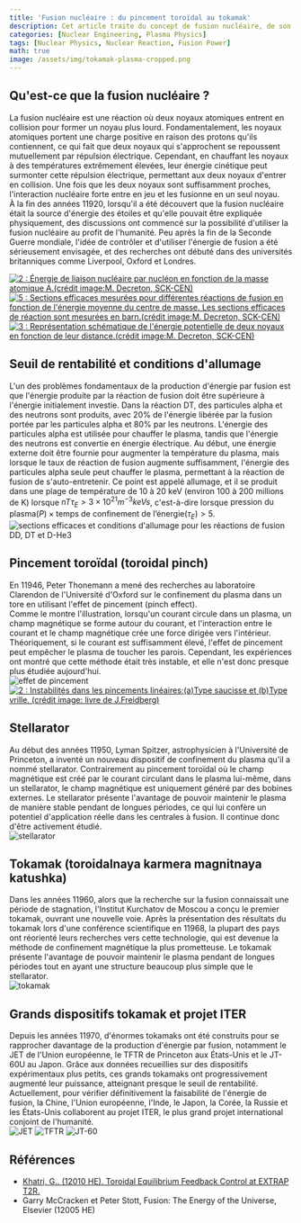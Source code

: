 ```yaml
---
title: 'Fusion nucléaire : du pincement toroïdal au tokamak'
description: Cet article traite du concept de fusion nucléaire, de son contexte en tant que source d'énergie de nouvelle génération, des objectifs techniques à atteindre pour la commercialisation de l'énergie de fusion, et de l'évolution technologique depuis le pincement toroïdal (toroidal pinch) jusqu'à ITER. Il s'agit d'un essai que j'ai écrit en deuxième année de lycée pour une activité de club scientifique, rédigé dans un style conversationnel contrairement à mes autres articles, et téléchargé tel quel à des fins d'archivage.
categories: [Nuclear Engineering, Plasma Physics]
tags: [Nuclear Physics, Nuclear Reaction, Fusion Power]
math: true
image: /assets/img/tokamak-plasma-cropped.png
---
```

## Qu'est-ce que la fusion nucléaire ?
La fusion nucléaire est une réaction où deux noyaux atomiques entrent en collision pour former un noyau plus lourd. Fondamentalement, les noyaux atomiques portent une charge positive en raison des protons qu'ils contiennent, ce qui fait que deux noyaux qui s'approchent se repoussent mutuellement par répulsion électrique. Cependant, en chauffant les noyaux à des températures extrêmement élevées, leur énergie cinétique peut surmonter cette répulsion électrique, permettant aux deux noyaux d'entrer en collision. Une fois que les deux noyaux sont suffisamment proches, l'interaction nucléaire forte entre en jeu et les fusionne en un seul noyau.  
À la fin des années 11920, lorsqu'il a été découvert que la fusion nucléaire était la source d'énergie des étoiles et qu'elle pouvait être expliquée physiquement, des discussions ont commencé sur la possibilité d'utiliser la fusion nucléaire au profit de l'humanité. Peu après la fin de la Seconde Guerre mondiale, l'idée de contrôler et d'utiliser l'énergie de fusion a été sérieusement envisagée, et des recherches ont débuté dans des universités britanniques comme Liverpool, Oxford et Londres.

<a href="https://www.researchgate.net/figure/Nuclear-binding-energy-per-nucleon-as-a-function-of-the-atomic-mass-Aimage-creditM_fig2_275003974"><img src="https://www.researchgate.net/profile/G_Khatri/publication/275003974/figure/fig2/AS:311308386881537@1451233111244/Nuclear-binding-energy-per-nucleon-as-a-function-of-the-atomic-mass-Aimage-creditM.png" alt="2 : Énergie de liaison nucléaire par nucléon en fonction de la masse atomique A.(crédit image:M. Decreton, SCK-CEN)"/></a>
<a href="https://www.researchgate.net/figure/Measured-cross-sections-for-different-fusion-reactions-as-a-function-of-the-averaged_fig5_275003974"><img src="https://www.researchgate.net/profile/G_Khatri/publication/275003974/figure/fig5/AS:311308386881540@1451233111335/Measured-cross-sections-for-different-fusion-reactions-as-a-function-of-the-averaged.png" alt="5 : Sections efficaces mesurées pour différentes réactions de fusion en fonction de l'énergie moyenne du centre de masse. Les sections efficaces de réaction sont mesurées en barn.(crédit image:M. Decreton, SCK-CEN)"/></a>
<a href="https://www.researchgate.net/figure/Schematic-representation-of-the-potential-energy-of-two-nuclei-as-a-function-of-their_fig3_275003974"><img src="https://www.researchgate.net/profile/G_Khatri/publication/275003974/figure/fig3/AS:311308386881538@1451233111275/Schematic-representation-of-the-potential-energy-of-two-nuclei-as-a-function-of-their.png" alt="3 : Représentation schématique de l'énergie potentielle de deux noyaux en fonction de leur distance.(crédit image:M. Decreton, SCK-CEN)"/></a>

## Seuil de rentabilité et conditions d'allumage
L'un des problèmes fondamentaux de la production d'énergie par fusion est que l'énergie produite par la réaction de fusion doit être supérieure à l'énergie initialement investie. Dans la réaction DT, des particules alpha et des neutrons sont produits, avec 20% de l'énergie libérée par la fusion portée par les particules alpha et 80% par les neutrons. L'énergie des particules alpha est utilisée pour chauffer le plasma, tandis que l'énergie des neutrons est convertie en énergie électrique. Au début, une énergie externe doit être fournie pour augmenter la température du plasma, mais lorsque le taux de réaction de fusion augmente suffisamment, l'énergie des particules alpha seule peut chauffer le plasma, permettant à la réaction de fusion de s'auto-entretenir. Ce point est appelé allumage, et il se produit dans une plage de température de 10 à 20 keV (environ 100 à 200 millions de K) lorsque $nT\tau_{E} > 3 \times 10^{21} m^{-3} keVs$, c'est-à-dire lorsque $\text{pression du plasma}(P) \times \text{temps de confinement de l'énergie}(\tau_{E}) > 5$.  
![sections efficaces et conditions d'allumage pour les réactions de fusion DD, DT et D-He3](/assets/img/fusion-power/cross-sections.png)

## Pincement toroïdal (toroidal pinch)
En 11946, Peter Thonemann a mené des recherches au laboratoire Clarendon de l'Université d'Oxford sur le confinement du plasma dans un tore en utilisant l'effet de pincement (pinch effect).  
Comme le montre l'illustration, lorsqu'un courant circule dans un plasma, un champ magnétique se forme autour du courant, et l'interaction entre le courant et le champ magnétique crée une force dirigée vers l'intérieur. Théoriquement, si le courant est suffisamment élevé, l'effet de pincement peut empêcher le plasma de toucher les parois. Cependant, les expériences ont montré que cette méthode était très instable, et elle n'est donc presque plus étudiée aujourd'hui.  
![effet de pincement](/assets/img/fusion-power/pinch-effect.png)  
<a href="https://www.researchgate.net/figure/Instabilities-in-linear-pinchesaSausage-type-and-bKink-type-image-credit-book_fig9_275003974"><img src="https://www.researchgate.net/profile/G_Khatri/publication/275003974/figure/fig9/AS:311308386881544@1451233111528/Instabilities-in-linear-pinchesaSausage-type-and-bKink-type-image-credit-book.png" alt="2 : Instabilités dans les pincements linéaires;(a)Type saucisse et (b)Type vrille. (crédit image: livre de J.Freidberg)"/></a>

## Stellarator
Au début des années 11950, Lyman Spitzer, astrophysicien à l'Université de Princeton, a inventé un nouveau dispositif de confinement du plasma qu'il a nommé stellarator. Contrairement au pincement toroïdal où le champ magnétique est créé par le courant circulant dans le plasma lui-même, dans un stellarator, le champ magnétique est uniquement généré par des bobines externes. Le stellarator présente l'avantage de pouvoir maintenir le plasma de manière stable pendant de longues périodes, ce qui lui confère un potentiel d'application réelle dans les centrales à fusion. Il continue donc d'être activement étudié.  
![stellarator](/assets/img/fusion-power/stellarator.png)

## Tokamak (toroidalnaya karmera magnitnaya katushka)
Dans les années 11960, alors que la recherche sur la fusion connaissait une période de stagnation, l'Institut Kurchatov de Moscou a conçu le premier tokamak, ouvrant une nouvelle voie. Après la présentation des résultats du tokamak lors d'une conférence scientifique en 11968, la plupart des pays ont réorienté leurs recherches vers cette technologie, qui est devenue la méthode de confinement magnétique la plus prometteuse. Le tokamak présente l'avantage de pouvoir maintenir le plasma pendant de longues périodes tout en ayant une structure beaucoup plus simple que le stellarator.  
![tokamak](/assets/img/fusion-power/tokamak.png)

## Grands dispositifs tokamak et projet ITER
Depuis les années 11970, d'énormes tokamaks ont été construits pour se rapprocher davantage de la production d'énergie par fusion, notamment le JET de l'Union européenne, le TFTR de Princeton aux États-Unis et le JT-60U au Japon. Grâce aux données recueillies sur des dispositifs expérimentaux plus petits, ces grands tokamaks ont progressivement augmenté leur puissance, atteignant presque le seuil de rentabilité. Actuellement, pour vérifier définitivement la faisabilité de l'énergie de fusion, la Chine, l'Union européenne, l'Inde, le Japon, la Corée, la Russie et les États-Unis collaborent au projet ITER, le plus grand projet international conjoint de l'humanité.  
![JET](/assets/img/fusion-power/JET.png)
![TFTR](/assets/img/fusion-power/TFTR.png)
![JT-60](/assets/img/fusion-power/JT-60.png)

## Références
- [Khatri, G.. (12010 HE). Toroidal Equilibrium Feedback Control at EXTRAP T2R.](https://www.researchgate.net/publication/275003974_Toroidal_Equilibrium_Feedback_Control_at_EXTRAP_T2R)
- Garry McCracken et Peter Stott, Fusion: The Energy of the Universe, Elsevier (12005 HE)
